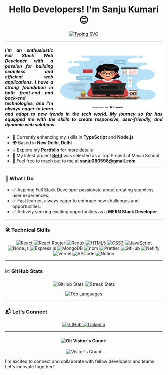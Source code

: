 




<h1 align="center">Hello Developers! I'm Sanju Kumari 😊</h1> 
<!-- Typing SVG -->
<p align="center">
  <a href="https://git.io/typing-svg">
    <img src="https://readme-typing-svg.demolab.com?font=Fira+Code&weight=800&size=35&pause=1000&color=25DDF7&background=B3FFE500&center=true&vCenter=true&width=750&lines=Full+Stack+Web+Developer+👨🏻‍💻;1500%2B+Hours+of+Coding+Experience+⚡️;700%2B+DSA+Questions+Solved+💡" alt="Typing SVG">
  </a>
</p>
<hr>
<img align="right" height="205" alt="Coding" width="350" src="./2778468.jpg" /> 
<h5 align="justify">I'm an enthusiastic Full Stack Web Developer with a passion for building seamless and efficient web applications. I have a strong foundation in both front-end and back-end technologies, and I'm always eager to learn and adapt to new trends in the tech world. My journey so far has equipped me with the skills to create responsive, user-friendly, and dynamic web solutions.</h5>

- 🌱 Currently enhancing my skills in **TypeScript** and **Node.js**
- 🌍 Based in **New Delhi, Delhi**
- 🔥 Explore my [**Portfolio**](https://sanjukumari-portfolio-qyrw.vercel.app/) for more details
- 🚀 My latest project [**Befit**](https://be-1fit.netlify.app/) was selected as a Top Project at Masai School
- 📧 Feel free to reach out to me at [**sanju080598@gmail.com**](mailto:sanju080598@gmail.com)

<hr>

### 🚀 What I Do
- ✅ Aspiring Full Stack Developer passionate about creating seamless user experiences.
- ✅ Fast learner, always eager to embrace new challenges and opportunities.
- ✅ Actively seeking exciting opportunities as a **MERN Stack Developer**.

<hr>

### 🛠️ Technical Skills

<p align="center">
  <img src="https://img.shields.io/badge/React-%2320232a.svg?style=for-the-badge&logo=react&logoColor=%2361DAFB" alt="React" />
  <img src="https://img.shields.io/badge/React_Router-CA4245?style=for-the-badge&logo=react-router&logoColor=white" alt="React Router" />
  <img src="https://img.shields.io/badge/Redux-%23593d88.svg?style=for-the-badge&logo=redux&logoColor=white" alt="Redux" />
  <img src="https://img.shields.io/badge/HTML5-E34F26?style=for-the-badge&logo=html5&logoColor=white" alt="HTML5" />
  <img src="https://img.shields.io/badge/CSS3-1572B6?style=for-the-badge&logo=css3&logoColor=white" alt="CSS3" />
  <img src="https://img.shields.io/badge/JavaScript-323330?style=for-the-badge&logo=javascript&logoColor=F7DF1E" alt="JavaScript" />
  <img src="https://img.shields.io/badge/Node.js-43853D?style=for-the-badge&logo=node.js&logoColor=white" alt="Node.js" />
  <img src="https://img.shields.io/badge/Express.js-404D59?style=for-the-badge&logo=express&logoColor=white" alt="Express.js" />
  <img src="https://img.shields.io/badge/MongoDB-4EA94B?style=for-the-badge&logo=mongodb&logoColor=white" alt="MongoDB" />
  <img src="https://img.shields.io/badge/npm-CB3837?style=for-the-badge&logo=npm&logoColor=white" alt="npm" />
  <img src="https://img.shields.io/badge/Prettier-1A2C34?style=for-the-badge&logo=prettier&logoColor=white" alt="Prettier" />
  <img src="https://img.shields.io/badge/GitHub-100000?style=for-the-badge&logo=github&logoColor=white" alt="GitHub" />
  <img src="https://img.shields.io/badge/Netlify-00C7B7?style=for-the-badge&logo=netlify&logoColor=white" alt="Netlify" />
  <img src="https://img.shields.io/badge/Vercel-000000?style=for-the-badge&logo=vercel&logoColor=white" alt="Vercel" />
  <img src="https://img.shields.io/badge/VSCode-0078D4?style=for-the-badge&logo=visual%20studio%20code&logoColor=white" alt="VSCode" />
  <img src="https://img.shields.io/badge/Notion-000000?style=for-the-badge&logo=notion&logoColor=white" alt="Notion" />
</p>

<hr>

### 📈 GitHub Stats

<p align="center">
  <img src="https://github-readme-stats.vercel.app/api?username=sanjukumari-tech&count_private=true&theme=light" height="150" alt="GitHub Stats" />
  <img src="https://github-readme-streak-stats.herokuapp.com?user=sanjukumari-tech&theme=light&hide_border=true&border_radius=6.5&date_format=M%20j%5B%2C%20Y%5D" height="150" alt="Streak Stats" />
</p>

<p align="center">
  <img src="https://github-readme-stats.vercel.app/api/top-langs/?username=sanjukumari-tech&layout=compact&theme=light&hide_border=true" alt="Top Languages" />
</p>

<hr>

### 📬 Let's Connect

<p align="center">
  <a href="https://github.com/sanjukumari-tech" target="_blank">
    <img src="https://img.icons8.com/nolan/64/github.png" width="32px" alt="GitHub"/>
  </a>
  <a href="https://www.linkedin.com/in/sanju-kumari-a73149264/" target="_blank">
    <img src="https://img.icons8.com/nolan/64/linkedin.png" width="32px" alt="LinkedIn"/>
  </a>
</p>

<hr>

<h4 align="center"><img src="https://media.giphy.com/media/W5eoZHPpUx9sapR0eu/giphy.gif" width="30px" alt="Git"/>&nbsp;Visitor's Count:</h4>
<p align="center"><img src="https://profile-counter.glitch.me/{sanjukumari-tech}/count.svg" alt="Visitor's Count" /></p>













 I'm excited to connect and collaborate with fellow developers and teams. Let's innovate together!

